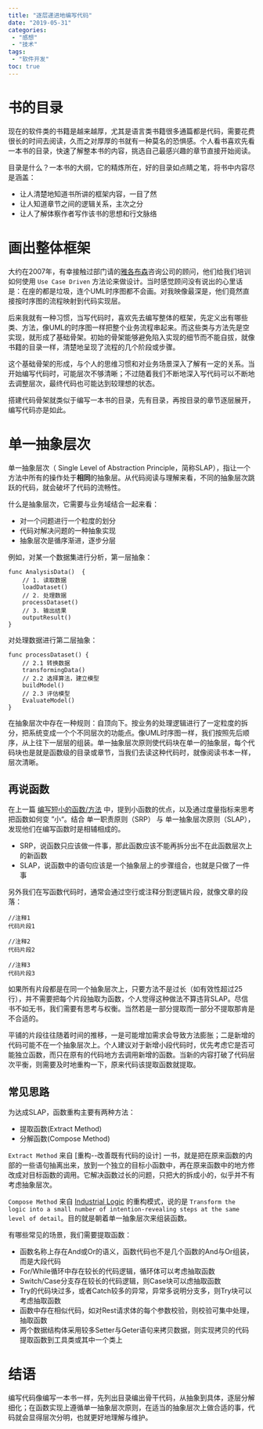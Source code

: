 ```yaml
---
title: "逐层递进地编写代码"
date: "2019-05-31"
categories:
 - "感想"
 - "技术"
tags:
 - "软件开发"
toc: true
---
```


# 书的目录

现在的软件类的书籍是越来越厚，尤其是语言类书籍很多通篇都是代码，需要花费很长的时间去阅读，久而之对厚厚的书就有一种莫名的恐惧感。个人看书喜欢先看一本书的目录，快速了解整本书的内容，挑选自己最感兴趣的章节直接开始阅读。

目录是什么？一本书的大纲，它的精炼所在，好的目录如点睛之笔，将书中内容尽是涵盖：

  - 让人清楚地知道书所讲的框架内容，一目了然
  - 让人知道章节之间的逻辑关系，主次之分
  - 让人了解体察作者写作该书的思想和行文脉络

<!--more-->

# 画出整体框架

大约在2007年，有幸接触过部门请的[雅各布森](https://baike.baidu.com/item/%E4%BC%8A%E4%B8%87%C2%B7%E9%9B%85%E5%90%84%E5%B8%83%E6%A3%AE/17525680)咨询公司的顾问，他们给我们培训如何使用 `Use Case Driven` 方法论来做设计。当时感觉顾问没有说出的心里话是：在座的都是垃圾，连个UML时序图都不会画。对我映像最深是，他们竟然直接按时序图的流程映射到代码实现层。

后来我就有一种习惯，当写代码时，喜欢先去编写整体的框架，先定义出有哪些类、方法，像UML的时序图一样把整个业务流程串起来。而这些类与方法先是空实现，就形成了基础骨架。初始的骨架能够避免陷入实现的细节而不能自拔，就像书籍的目录一样，清楚地呈现了流程的几个阶段或步骤。

这个基础骨架的形成，与个人的思维习惯和对业务场景深入了解有一定的关系。当开始编写代码时，可能层次不够清晰；不过随着我们不断地深入写代码可以不断地去调整层次，最终代码也可能达到较理想的状态。

搭建代码骨架就类似于编写一本书的目录，先有目录，再按目录的章节逐层展开，编写代码亦是如此。

# 单一抽象层次

单一抽象层次（ Single Level of Abstraction Principle，简称SLAP），指让一个方法中所有的操作处于**相同**的抽象层。从代码阅读与理解来看，不同的抽象层次跳跃的代码，就会破坏了代码的流畅性。

什么是抽象层次，它需要与业务域结合一起来看：

  - 对一个问题进行一个粒度的划分
  - 代码对解决问题的一种抽象实现
  - 抽象层次是循序渐进，逐步分层

例如，对某一个数据集进行分析，第一层抽象：

```
func AnalysisData()  {
    // 1. 读取数据
    loadDataset() 
    // 2. 处理数据
    processDataset() 
    // 3. 输出结果
    outputResult()
}
```

对处理数据进行第二层抽象：

```
func processDataset() {
    // 2.1 转换数据
    transformingData()
    // 2.2 选择算法，建立模型
    buildModel()
    // 2.3 评估模型
    EvaluateModel()
}
```

在抽象层次中存在一种规则：自顶向下。按业务的处理逻辑进行了一定粒度的拆分，把系统变成一个个不同层次的功能点。像UML时序图一样，我们按照先后顺序，从上往下一层层的组装。单一抽象层次原则使代码块在单一的抽象层，每个代码块也是就是函数级的目录或章节，当我们去读这种代码时，就像阅读书本一样，层次清晰。

## 再说函数

在上一篇 [编写短小的函数/方法](/post/thoughts/2019/0529_function/) 中，提到小函数的优点，以及通过度量指标来思考把函数如何变 ”小“。结合 单一职责原则（SRP） 与 单一抽象层次原则（SLAP），发现他们在编写函数时是相辅相成的。

 - SRP，说函数只应该做一件事，那此函数应该不能再拆分出不在此函数层次上的新函数
 - SLAP，说函数中的语句应该是一个抽象层上的步骤组合，也就是只做了一件事

另外我们在写函数代码时，通常会通过空行或注释分割逻辑片段，就像文章的段落：

```
//注释1
代码片段1

//注释2
代码片段2

//注释3
代码片段3
```

如果所有片段都是在同一个抽象层次上，只要方法不是过长（如有效性超过25行），并不需要把每个片段抽取为函数，个人觉得这种做法不算违背SLAP。尽信书不如无书，我们需要有思考与权衡。当然若是一部分提取而一部分不提取那肯是不合适的。

平铺的片段往往随着时间的推移，一是可能增加需求会导致方法膨胀；二是新增的代码可能不在一个抽象层次上。个人建议对于新增小段代码时，优先考虑它是否可能独立函数，而只在原有的代码地方去调用新增的函数。当新的内容打破了代码层次平衡，则需要及时地重构一下，原来代码该提取函数就提取。

## 常见思路

为达成SLAP，函数重构主要有两种方法：

  - 提取函数(Extract Method)
  - 分解函数(Compose Method)

`Extract Method` 来自 [重构--改善既有代码的设计] 一书，就是把在原来函数的内部的一些语句抽离出来，放到一个独立的目标小函数中，再在原来函数中的地方修改成对目标函数的调用。它解决函数过长的问题，只把大的拆成小的，似乎并不有考虑抽象层次。

`Compose Method` 来自 [Industrial Logic](https://www.industriallogic.com/xp/refactoring/composeMethod.html) 的重构模式，说的是 `Transform the logic into a small number of intention-revealing steps at the same level of detail`。目的就是朝着单一抽象层次来组装函数。

有哪些常见的场景，我们需要提取函数：

  - 函数名称上存在And或Or的语义，函数代码也不是几个函数的And与Or组装，而是大段代码
  - For/While循环中存在较长的代码逻辑，循环体可以考虑抽取函数
  - Switch/Case分支存在较长的代码逻辑，则Case块可以虑抽取函数
  - Try的代码块过多，或者Catch较多的异常，异常多说明分支多，则Try块可以考虑抽取函数
  - 函数中存在相似代码，如对Rest请求体的每个参数校验，则校验可集中处理，抽取函数
  - 两个数据结构体采用较多Setter与Geter语句来拷贝数据，则实现拷贝的代码提取函数到工具类或其中一个类上
  
# 结语

编写代码像编写一本书一样，先列出目录编出骨干代码，从抽象到具体，逐层分解细化；在函数实现上遵循单一抽象层次原则，在适当的抽象层次上做合适的事，代码就会显得层次分明，也就更好地理解与维护。


